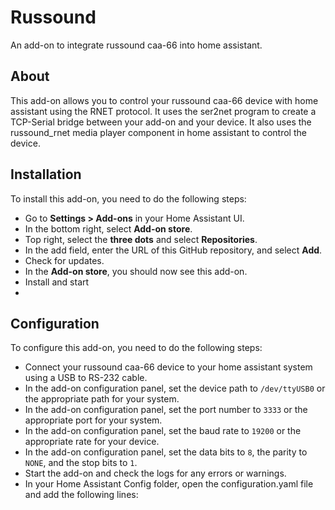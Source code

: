# Russound

An add-on to integrate russound caa-66 into home assistant.

## About

This add-on allows you to control your russound caa-66 device with home assistant using the RNET protocol. It uses the ser2net program to create a TCP-Serial bridge between your add-on and your device. It also uses the russound_rnet media player component in home assistant to control the device.

## Installation

To install this add-on, you need to do the following steps:

- Go to **Settings > Add-ons** in your Home Assistant UI.
- In the bottom right, select **Add-on store**.
- Top right, select the **three dots** and select **Repositories**.
- In the add field, enter the URL of this GitHub repository, and select **Add**.
- Check for updates.
- In the **Add-on store**, you should now see this add-on.
- Install and start
- 
## Configuration

To configure this add-on, you need to do the following steps:

- Connect your russound caa-66 device to your home assistant system using a USB to RS-232 cable.
- In the add-on configuration panel, set the device path to `/dev/ttyUSB0` or the appropriate path for your system.
- In the add-on configuration panel, set the port number to `3333` or the appropriate port for your system.
- In the add-on configuration panel, set the baud rate to `19200` or the appropriate rate for your device.
- In the add-on configuration panel, set the data bits to `8`, the parity to `NONE`, and the stop bits to `1`.
- Start the add-on and check the logs for any errors or warnings.
- In your Home Assistant Config folder, open the configuration.yaml file and add the following lines:

